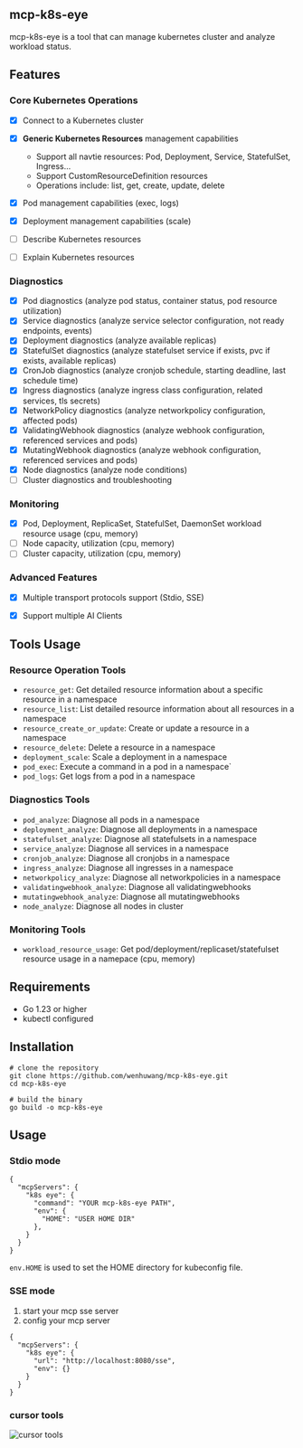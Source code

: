 ## mcp-k8s-eye

mcp-k8s-eye is a tool that can manage kubernetes cluster and analyze workload status.

## Features

### Core Kubernetes Operations
- [x] Connect to a Kubernetes cluster
- [x] **Generic Kubernetes Resources** management capabilities
  - Support all navtie resources: Pod, Deployment, Service, StatefulSet, Ingress...
  - Support CustomResourceDefinition resources
  - Operations include: list, get, create, update, delete
- [x] Pod management capabilities (exec, logs)
- [x] Deployment management capabilities (scale)
- [ ] Describe Kubernetes resources
- [ ] Explain Kubernetes resources


### Diagnostics
- [x] Pod diagnostics (analyze pod status, container status, pod resource utilization)
- [x] Service diagnostics (analyze service selector configuration, not ready endpoints, events)
- [x] Deployment diagnostics (analyze available replicas)
- [x] StatefulSet diagnostics (analyze statefulset service if exists, pvc if exists, available replicas)
- [x] CronJob diagnostics (analyze cronjob schedule, starting deadline, last schedule time)
- [x] Ingress diagnostics (analyze ingress class configuration, related services, tls secrets)
- [x] NetworkPolicy diagnostics (analyze networkpolicy configuration, affected pods)
- [x] ValidatingWebhook diagnostics (analyze webhook configuration, referenced services and pods)
- [x] MutatingWebhook diagnostics (analyze webhook configuration, referenced services and pods)
- [x] Node diagnostics (analyze node conditions)
- [ ] Cluster diagnostics and troubleshooting 

### Monitoring
- [x] Pod, Deployment, ReplicaSet, StatefulSet, DaemonSet workload resource usage (cpu, memory)
- [ ] Node capacity, utilization (cpu, memory)
- [ ] Cluster capacity, utilization (cpu, memory)

### Advanced Features
- [x] Multiple transport protocols support (Stdio, SSE)
- [x] Support multiple AI Clients


## Tools Usage

### Resource Operation Tools
- `resource_get`: Get detailed resource information about a specific resource in a namespace
- `resource_list`: List detailed resource information about all resources in a namespace 
- `resource_create_or_update`: Create or update a resource in a namespace
- `resource_delete`: Delete a resource in a namespace
- `deployment_scale`: Scale a deployment in a namespace
- `pod_exec`: Execute a command in a pod in a namespace`
- `pod_logs`: Get logs from a pod in a namespace

###  Diagnostics Tools
- `pod_analyze`: Diagnose all pods in a namespace
- `deployment_analyze`: Diagnose all deployments in a namespace
- `statefulset_analyze`: Diagnose all statefulsets in a namespace
- `service_analyze`: Diagnose all services in a namespace
- `cronjob_analyze`: Diagnose all cronjobs in a namespace
- `ingress_analyze`: Diagnose all ingresses in a namespace
- `networkpolicy_analyze`: Diagnose all networkpolicies in a namespace
- `validatingwebhook_analyze`: Diagnose all validatingwebhooks
- `mutatingwebhook_analyze`: Diagnose all mutatingwebhooks
- `node_analyze`: Diagnose all nodes in cluster

### Monitoring Tools
- `workload_resource_usage`: Get pod/deployment/replicaset/statefulset resource usage in a namepace (cpu, memory)


## Requirements
- Go 1.23 or higher
- kubectl configured

## Installation
```
# clone the repository
git clone https://github.com/wenhuwang/mcp-k8s-eye.git
cd mcp-k8s-eye

# build the binary
go build -o mcp-k8s-eye
```

## Usage
### Stdio mode
```
{
  "mcpServers": {
    "k8s eye": {
      "command": "YOUR mcp-k8s-eye PATH",
      "env": {
        "HOME": "USER HOME DIR"
      },
    }
  }
}
```
`env.HOME` is used to set the HOME directory for kubeconfig file.

### SSE mode
1. start your mcp sse server
2. config your mcp server

```
{
  "mcpServers": {
    "k8s eye": {
      "url": "http://localhost:8080/sse",
      "env": {}
    }
  }
}
```

### cursor tools
![cursor tools](./images/mcp-server-tools.png)